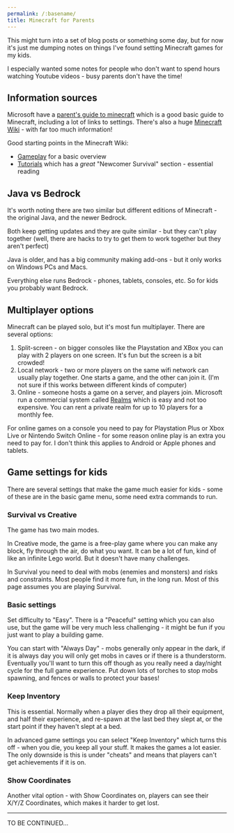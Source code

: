 ```yaml
---
permalink: /:basename/
title: Minecraft for Parents
---
```


This might turn into a set of blog posts or something some day, but for now it's just me dumping notes on things I've found setting Minecraft games for my kids.

I especially wanted some notes for people who don't want to spend hours watching Youtube videos - busy parents don't have the time!

## Information sources

Microsoft have a [parent's guide to minecraft](https://www.minecraft.net/en-us/article/parents--guide-minecraft) which is a good basic guide to Minecraft, including a lot of links to settings.
There's also a huge [Minecraft Wiki](https://minecraft.wiki/w/Minecraft) - with far too much information!

Good starting points in the Minecraft Wiki:

- [Gameplay](https://minecraft.wiki/w/Minecraft#Gameplay) for a basic overview
- [Tutorials](https://minecraft.wiki/w/Tutorials) which has a _great_ "Newcomer Survival" section - essential reading

## Java vs Bedrock

It's worth noting there are two similar but different editions of Minecraft - the original Java, and the newer Bedrock.

Both keep getting updates and they are quite similar - but they can't play together (well, there are hacks to try to get them to work together but they aren't perfect)

Java is older, and has a big community making add-ons - but it only works on Windows PCs and Macs.

Everything else runs Bedrock - phones, tablets, consoles, etc.  So for kids you probably want Bedrock.

## Multiplayer options

Minecraft can be played solo, but it's most fun multiplayer.  There are several options:

1. Split-screen - on bigger consoles like the Playstation and XBox you can play with 2 players on one screen.  It's fun but the screen is a bit crowded!
2. Local network - two or more players on the same wifi network can usually play together.  One starts a game, and the other can join it.  (I'm not sure if this works between different kinds of computer)
3. Online - someone hosts a game on a server, and players join. Microsoft run a commercial system called [Realms](https://minecraft.wiki/w/Realms) which is easy and not too expensive.  You can rent a private realm for up to 10 players for a monthly fee.

For online games on a console you need to pay for Playstation Plus or Xbox Live or Nintendo Switch Online - for some reason online play is an extra you need to pay for.  I don't think this applies to Android or Apple phones and tablets.

## Game settings for kids

There are several settings that make the game much easier for kids - some of these are in the basic game menu, some need extra commands to run.

### Survival vs Creative

The game has two main modes.

In Creative mode, the game is a free-play game where you can make any block, fly through the air, do what you want.  It can be a lot of fun, kind of like an infinite Lego world.  But it doesn't have many challenges.

In Survival you need to deal with mobs (enemies and monsters) and risks and constraints.  Most people find it more fun, in the long run.  Most of this page assumes you are playing Survival.

### Basic settings

Set difficulty to "Easy". There is a "Peaceful" setting which you can also use, but the game will be very much less challenging - it might be fun if you just want to play a building game.

You can start with "Always Day" - mobs generally only appear in the dark, if it is always day you will only get mobs in caves or if there is a thunderstorm.  Eventually you'll want to turn this off though as you really need a day/night cycle for the full game experience.  Put down lots of torches to stop mobs spawning, and fences or walls to protect your bases!

### Keep Inventory

This is essential. Normally when a player dies they drop all their equipment, and half their experience, and re-spawn at the last bed they slept at, or the start point if they haven't slept at a bed.

In advanced game settings you can select "Keep Inventory" which turns this off - when you die, you keep all your stuff.  It makes the games a lot easier.  The only downside is this is under "cheats" and means that players can't get achievements if it is on.

### Show Coordinates

Another vital option - with Show Coordinates on, players can see their X/Y/Z Coordinates, which makes it harder to get lost.

---

TO BE CONTINUED...